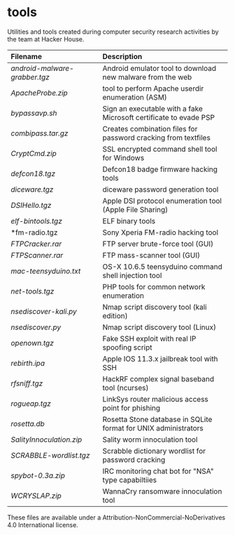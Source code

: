 # tools

Utilities and tools created during computer security research activities by the team at Hacker House.

| Filename | Description |
| :--- | :--- |
| *android-malware-grabber.tgz* | Android emulator tool to download new malware from the web |
| *ApacheProbe.zip* | tool to perform Apache userdir enumeration (ASM) |
| *bypassavp.sh*  | Sign an executable with a fake Microsoft certificate to evade PSP |
| *combipass.tar.gz* | Creates combination files for password cracking from textfiles |
| *CryptCmd.zip* | SSL encrypted command shell tool for Windows |
| *defcon18.tgz* | Defcon18 badge firmware hacking tools |
| *diceware.tgz* | diceware password generation tool |
| *DSIHello.tgz* | Apple DSI protocol enumeration tool (Apple File Sharing) |
| *elf-bintools.tgz* | ELF binary tools |
| *fm-radio.tgz | Sony Xperia FM-radio hacking tool |
| *FTPCracker.rar* | FTP server brute-force tool (GUI) |
| *FTPScanner.rar* | FTP mass-scanner tool (GUI) |
| *mac-teensyduino.txt* | OS-X 10.6.5 teensyduino command shell injection tool |
| *net-tools.tgz* | PHP tools for common network enumeration |
| *nsediscover-kali.py* | Nmap script discovery tool (kali edition) |
| *nsediscover.py* | Nmap script discovery tool (Linux) |
| *openown.tgz* | Fake SSH exploit with real IP spoofing script |
| *rebirth.ipa* | Apple IOS 11.3.x jailbreak tool with SSH | 
| *rfsniff.tgz* | HackRF complex signal baseband tool (ncurses) |
| *rogueap.tgz* | LinkSys router malicious access point for phishing | 
| *rosetta.db* | Rosetta Stone database in SQLite format for UNIX administrators |
| *SalityInnoculation.zip* | Sality worm innoculation tool |
| *SCRABBLE-wordlist.tgz* | Scrabble dictionary wordlist for password cracking | 
| *spybot-0.3a.zip* | IRC monitoring chat bot for "NSA" type capabiltiies |
| *WCRYSLAP.zip* | WannaCry ransomware innoculation tool |

These files are available under a Attribution-NonCommercial-NoDerivatives 4.0 International license.

